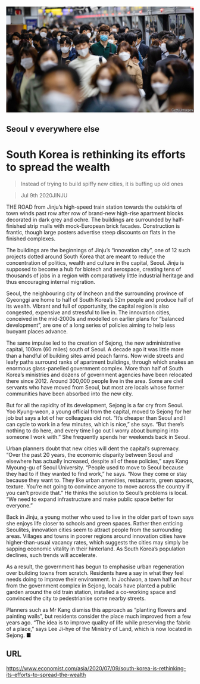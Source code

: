 ![](./images/20200711_ASP008_0.jpg)

## Seoul v everywhere else

# South Korea is rethinking its efforts to spread the wealth

> Instead of trying to build spiffy new cities, it is buffing up old ones

> Jul 9th 2020JINJU

THE ROAD from Jinju’s high-speed train station towards the outskirts of town winds past row after row of brand-new high-rise apartment blocks decorated in dark grey and ochre. The buildings are surrounded by half-finished strip malls with mock-European brick facades. Construction is frantic, though large posters advertise steep discounts on flats in the finished complexes.

The buildings are the beginnings of Jinju’s “innovation city”, one of 12 such projects dotted around South Korea that are meant to reduce the concentration of politics, wealth and culture in the capital, Seoul. Jinju is supposed to become a hub for biotech and aerospace, creating tens of thousands of jobs in a region with comparatively little industrial heritage and thus encouraging internal migration.

Seoul, the neighbouring city of Incheon and the surrounding province of Gyeonggi are home to half of South Korea’s 52m people and produce half of its wealth. Vibrant and full of opportunity, the capital region is also congested, expensive and stressful to live in. The innovation cities, conceived in the mid-2000s and modelled on earlier plans for “balanced development”, are one of a long series of policies aiming to help less buoyant places advance.

The same impulse led to the creation of Sejong, the new administrative capital, 100km (60 miles) south of Seoul. A decade ago it was little more than a handful of building sites amid peach farms. Now wide streets and leafy paths surround ranks of apartment buildings, through which snakes an enormous glass-panelled government complex. More than half of South Korea’s ministries and dozens of government agencies have been relocated there since 2012. Around 300,000 people live in the area. Some are civil servants who have moved from Seoul, but most are locals whose former communities have been absorbed into the new city.

But for all the rapidity of its development, Sejong is a far cry from Seoul. Yoo Kyung-weon, a young official from the capital, moved to Sejong for her job but says a lot of her colleagues did not. “It’s cheaper than Seoul and I can cycle to work in a few minutes, which is nice,” she says. “But there’s nothing to do here, and every time I go out I worry about bumping into someone I work with.” She frequently spends her weekends back in Seoul.

Urban planners doubt that new cities will dent the capital’s supremacy. “Over the past 20 years, the economic disparity between Seoul and elsewhere has actually increased, despite all of these policies,” says Kang Myoung-gu of Seoul University. “People used to move to Seoul because they had to if they wanted to find work,” he says. “Now they come or stay because they want to. They like urban amenities, restaurants, green spaces, texture. You’re not going to convince anyone to move across the country if you can’t provide that.” He thinks the solution to Seoul’s problems is local. “We need to expand infrastructure and make public space better for everyone.”

Back in Jinju, a young mother who used to live in the older part of town says she enjoys life closer to schools and green spaces. Rather then enticing Seoulites, innovation cities seem to attract people from the surrounding areas. Villages and towns in poorer regions around innovation cities have higher-than-usual vacancy rates, which suggests the cities may simply be sapping economic vitality in their hinterland. As South Korea’s population declines, such trends will accelerate.

As a result, the government has begun to emphasise urban regeneration over building towns from scratch. Residents have a say in what they feel needs doing to improve their environment. In Jochiwon, a town half an hour from the government complex in Sejong, locals have planted a public garden around the old train station, installed a co-working space and convinced the city to pedestrianise some nearby streets.

Planners such as Mr Kang dismiss this approach as “planting flowers and painting walls”, but residents consider the place much improved from a few years ago. “The idea is to improve quality of life while preserving the fabric of a place,” says Lee Ji-hye of the Ministry of Land, which is now located in Sejong. ■

## URL

https://www.economist.com/asia/2020/07/09/south-korea-is-rethinking-its-efforts-to-spread-the-wealth
